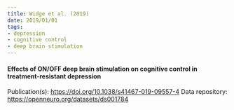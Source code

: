 ```yaml
---
title: Widge et al. (2019)
date: 2019/01/01
tags:
- depression
- cognitive control
- deep brain stimulation
---
```


#### Effects of ON/OFF deep brain stimulation on cognitive control in treatment-resistant depression

Publication(s): https://doi.org/10.1038/s41467-019-09557-4
Data repository: https://openneuro.org/datasets/ds001784
